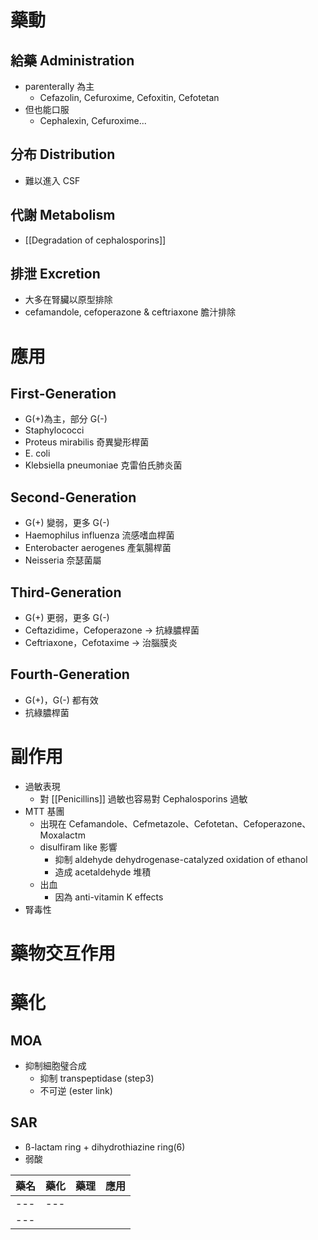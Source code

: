# 藥動
## 給藥 Administration
- parenterally 為主
	- Cefazolin, Cefuroxime, Cefoxitin, Cefotetan
- 但也能口服
	- Cephalexin, Cefuroxime...
## 分布 Distribution
- 難以進入 CSF
## 代謝 Metabolism
- [[Degradation of cephalosporins]] 
## 排泄 Excretion
- 大多在腎臟以原型排除
- cefamandole, cefoperazone & ceftriaxone 膽汁排除
# 應用
## First-Generation
- G(+)為主，部分 G(-)
- Staphylococci 
- Proteus mirabilis 奇異變形桿菌
- E. coli
- Klebsiella pneumoniae 克雷伯氏肺炎菌
## Second-Generation
- G(+) 變弱，更多 G(-)
- Haemophilus influenza 流感嗜血桿菌
- Enterobacter aerogenes 產氣腸桿菌
- Neisseria 奈瑟菌屬
## Third-Generation
- G(+) 更弱，更多 G(-)
- Ceftazidime，Cefoperazone $\rightarrow$ 抗綠膿桿菌
- Ceftriaxone，Cefotaxime $\rightarrow$ 治腦膜炎
## Fourth-Generation
- G(+)，G(-) 都有效
- 抗綠膿桿菌
# 副作用
- 過敏表現
	- 對 [[Penicillins]] 過敏也容易對 Cephalosporins 過敏
- MTT 基團
	- 出現在 Cefamandole、Cefmetazole、Cefotetan、Cefoperazone、Moxalactm
	- disulfiram like 影響
		- 抑制 aldehyde dehydrogenase-catalyzed oxidation of ethanol
		- 造成 acetaldehyde 堆積
	- 出血
		- 因為 anti-vitamin K effects
- 腎毒性
# 藥物交互作用
# 藥化
## MOA
- 抑制細胞璧合成
	- 抑制 transpeptidase (step3)
	- 不可逆 (ester link)
## SAR
- ß-lactam ring + dihydrothiazine ring(6)
- 弱酸


| 藥名    |  藥化   | 藥理    |  應用   | 
| --- | --- | --- | --- |
| --- | --- |     |     |
| --- |     |     |     |
